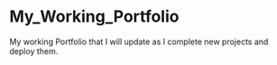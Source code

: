 # My_Working_Portfolio
 My working Portfolio that I will update as I complete new projects and deploy them.
